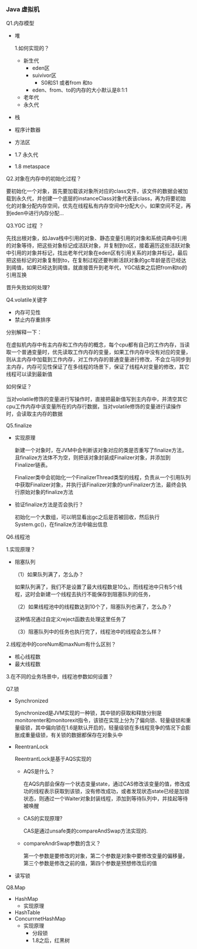 ### Java 虚拟机

Q1.内存模型

* 堆

  1.如何实现的？

  * 新生代
    * eden区
    * suivivor区
      * S0和S1 或者from 和to
    * eden、from、to的内存的大小默认是8:1:1
  * 老年代
  * 永久代

* 栈

* 程序计数器

* 方法区

* 1.7 永久代

* 1.8 metaspace

Q2.对象在内存中的初始化过程？

要初始化一个对象，首先要加载该对象所对应的class文件，该文件的数据会被加载到永久代，并创建一个底层的instanceClass对象代表该class，再为将要初始化的对象分配内存空间，优先在线程私有内存空间中分配大小，如果空间不足，再到eden中进行内存分配...

Q3.YGC 过程 ？

先找出根对象，如Java栈中引用的对象、静态变量引用的对象和系统词典中引用的对象等待，把这些对象标记成活跃对象，并复制到to区，接着遍历这些活跃对象中引用的对象并标记，找出老年代对象在eden区有引用关系的对象并标记，最后把这些标记的对象复制到to，在复制过程还要判断活跃对象的gc年龄是否已经达到阈值，如果已经达到阈值，就直接晋升到老年代，YGC结束之后把from和to的引用互换

晋升失败如何处理?

Q4.volatile关键字

* 内存可见性
* 禁止内存重排序

分别解释一下：

在虚拟机内存中有主内存和工作内存的概念，每个cpu都有自己的工作内存，当读取一个普通变量时，优先读取工作内存的变量，如果工作内存中没有对应的变量，则从主内存中加载到工作内存，对工作内存的普通变量进行修改，不会立马同步到主内存，内存可见性保证了在多线程的场景下，保证了线程A对变量的修改，其它线程可以读到最新值

如何保证？

当对volatile修饰的变量进行写操作时，直接把最新值写到主内存中，并清空其它cpu工作内存中该变量所在的内存行数据，当对volatile修饰的变量进行读操作时，会读取主内存的数据

Q5.finalize

* 实现原理

  新建一个对象时，在JVM中会判断该对象对应的类是否重写了finalize方法，且finalize方法体不为空，则把该对象封装成Finalizer对象，并添加到Finalizer链表。

  Finalizer类中会初始化一个FinalizerThread类型的线程，负责从一个引用队列中获取Finalizer对象，并执行该Finalizer对象的runFinalizer方法，最终会执行原始对象的finalize方法

* 验证finalize方法是否会执行？

  初始化一个大数组，可以明显看出gc之后是否被回收，然后执行System.gc()，在finalize方法中输出信息

Q6.线程池

1.实现原理？

* 阻塞队列

  （1）如果队列满了，怎么办？

  如果队列满了，我们不是设置了最大线程数是10么，而线程池中只有5个线程，这时会新建一个线程去执行不能保存到阻塞队列的任务，

  （2）如果线程池中的线程数达到10个了，阻塞队列也满了，怎么办？

  这种情况通过自定义reject函数去处理这里任务了

  （3）阻塞队列中的任务也执行完了，线程池中的线程会怎么样？

2.线程池中的coreNum和maxNum有什么区别？

* 核心线程数
* 最大线程数

3.在不同的业务场景中，线程池参数如何设置？

Q7.锁

* Synchronized 

  Synchronized是JVM实现的一种锁，其中锁的获取和释放分别是monitorenter和monitorexit指令，该锁在实现上分为了偏向锁、轻量级锁和重量级锁，其中偏向锁在1.6是默认开启的，轻量级锁在多线程竞争的情况下会膨胀成重量级锁，有关锁的数据都保存在对象头中

* ReentranLock

  ReentrantLock是基于AQS实现的

  * AQS是什么？

    在AQS内部会保存一个状态变量state，通过CAS修改该变量的值，修改成功的线程表示获取到该锁，没有修改成功，或者发现状态state已经是加锁状态，则通过一个Waiter对象封装线程，添加到等待队列中，并挂起等待被唤醒

  * CAS的实现原理?

    CAS是通过unsafe类的compareAndSwap方法实现的.

  * compareAndrSwap参数的含义？

    第一个参数是要修改的对象，第二个参数是对象中要修改变量的偏移量，第三个参数是修改之前的值，第四个参数是预想修改后的值

* 读写锁

Q8.Map

* HashMap
  * 实现原理
* HashTable
* ConcurrnetHashMap
  * 实现原理
    * 分段锁
    * 1.8之后，红黑树